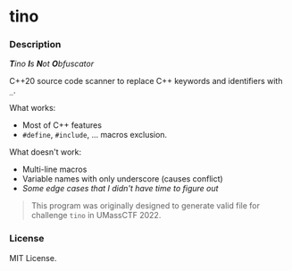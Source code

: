 # tino

### Description

_**T**ino **I**s **N**ot **O**bfuscator_

C++20 source code scanner to replace C++ keywords and identifiers with `_`.

What works:

- Most of C++ features
- `#define`, `#include`, ... macros exclusion.

What doesn't work:

- Multi-line macros
- Variable names with only underscore (causes conflict)
- _Some edge cases that I didn't have time to figure out_


> This program was originally designed to generate valid file for challenge `tino` in UMassCTF 2022.

### License

MIT License.
